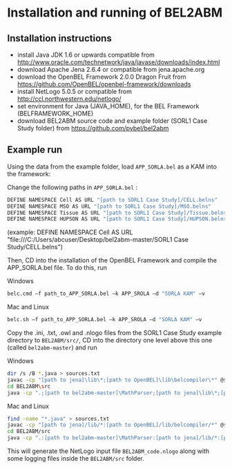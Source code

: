 # Installation and running of BEL2ABM

## Installation instructions

- install Java JDK 1.6 or upwards compatible from http://www.oracle.com/technetwork/java/javase/downloads/index.html
- download Apache Jena 2.6.4 or compatible from jena.apache.org 
- download the OpenBEL Framework 2.0.0 Dragon Fruit from https://github.com/OpenBEL/openbel-framework/downloads
- install NetLogo 5.0.5 or compatible from http://ccl.northwestern.edu/netlogo/
- set environment for Java (JAVA_HOME), for the BEL Framework (BELFRAMEWORK_HOME)
- download BEL2ABM source code and example folder (SORL1 Case Study folder) from https://github.com/pybel/bel2abm

## Example run

Using the data from the example folder, load `APP_SORLA.bel` as a KAM into the framework:

Change the following paths in `APP_SORLA.bel` :
```sh
DEFINE NAMESPACE Cell AS URL "[path to SORL1 Case Study]/CELL.belns"
DEFINE NAMESPACE MSO AS URL "[path to SORL1 Case Study]/MSO.belns"
DEFINE NAMESPACE Tissue AS URL "[path to SORL1 Case Study]/Tissue.belns"
DEFINE NAMESPACE HUPSON AS URL "[path to SORL1 Case Study]/HUPSON.belns"
```

(example: DEFINE NAMESPACE Cell AS URL "file:///C:/Users/abcuser/Desktop/bel2abm-master/SORL1 Case Study/CELL.belns")

Then, CD into the installation of the OpenBEL Framework and compile the APP_SORLA.bel file. To do this, run 

Windows

```sh
belc.cmd –f path_to_APP_SORLA.bel –k APP_SROLA –d "SORLA KAM" –v 
```

Mac and Linux

```sh
belc.sh –f path_to_APP_SORLA.bel –k APP_SROLA –d "SORLA KAM" –v 
```

Copy the .ini, .txt, .owl and .nlogo files from the SORL1 Case Study example directory to `BEL2ABM/src/`,
CD into the directory one level above this one (called `bel2abm-master`) and run 

Windows

```sh
dir /s /B *.java > sources.txt
javac -cp "[path to jena]\lib\*;[path to OpenBEL]\lib\belcompiler\*" @sources.txt
cd BEL2ABM\src
java -cp ".;[path to bel2abm-master]\MathParser;[path to jena]\lib\*;[path to OpenBEL]\lib\belcompiler\*" de.fraunhofer.scai.BEL2ABM -l -k APP_SORLA -ABMCode BEL2ABM_code.nlogo -v
```

Mac and Linux

```sh
find -name "*.java" > sources.txt
javac -cp "[path to jena]/lib/*:[path to OpenBEL]/lib/belcompiler/*" @sources.txt
cd BEL2ABM/src
java -cp ".:[path to bel2abm-master]\MathParser:[path to jena]/lib/*:[path to OpenBEL]/lib/belcompiler/*" de.fraunhofer.scai.BEL2ABM -l -k APP_SORLA -ABMCode BEL2ABM_code.nlogo -v
```

This will generate the NetLogo input file `BEL2ABM_code.nlogo` along with some logging files inside the `BEL2ABM/src` folder.
